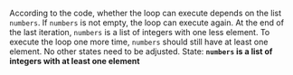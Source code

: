 According to the code, whether the loop can execute depends on the list `numbers`. If `numbers` is not empty, the loop can execute again. At the end of the last iteration, `numbers` is a list of integers with one less element. To execute the loop one more time, `numbers` should still have at least one element. No other states need to be adjusted.
State: **`numbers` is a list of integers with at least one element**